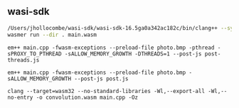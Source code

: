 ## wasi-sdk

```bash
/Users/jhollocombe/wasi-sdk/wasi-sdk-16.5ga0a342ac182c/bin/clang++ --sysroot=/Users/jhollocombe/wasi-sdk/wasi-sdk-16.5ga0a342ac182c/share/wasi-sysroot main.cpp -o main.wasm -fno-exceptions
wasmer run --dir . main.wasm
```

`em++ main.cpp -fwasm-exceptions --preload-file photo.bmp -pthread -sPROXY_TO_PTHREAD -sALLOW_MEMORY_GROWTH -DTHREADS=1 --post-js post-threads.js`

`em++ main.cpp -fwasm-exceptions --preload-file photo.bmp -sALLOW_MEMORY_GROWTH --post-js post.js`

`clang --target=wasm32 --no-standard-libraries -Wl,--export-all -Wl,--no-entry -o convolution.wasm main.cpp -Oz`